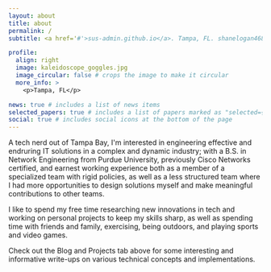 ```yaml
---
layout: about
title: about
permalink: /
subtitle: <a href='#'>sus-admin.github.io</a>. Tampa, FL. shanelogan468@gmail.com - Avid gamer and tech enthusiast

profile:
  align: right
  image: kaleidoscope_goggles.jpg
  image_circular: false # crops the image to make it circular
  more_info: >
    <p>Tampa, FL</p>

news: true # includes a list of news items
selected_papers: true # includes a list of papers marked as "selected={true}"
social: true # includes social icons at the bottom of the page
---
```


A tech nerd out of Tampa Bay, I'm interested in engineering effective and endruring IT solutions in a complex and dynamic industry; with a B.S. in Network Engineering from Purdue University, previously Cisco Networks certified, and earnest working experience both as a member of a specialized team with rigid policies, as well as a less structured team where I had more opportunities to design solutions myself and make meaningful contributions to other teams.

I like to spend my free time researching new innovations in tech and working on personal projects to keep my skills sharp, as well as spending time with friends and family, exercising, being outdoors, and playing sports and video games.

Check out the Blog and Projects tab above for some interesting and informative write-ups on various technical concepts and implementations.
